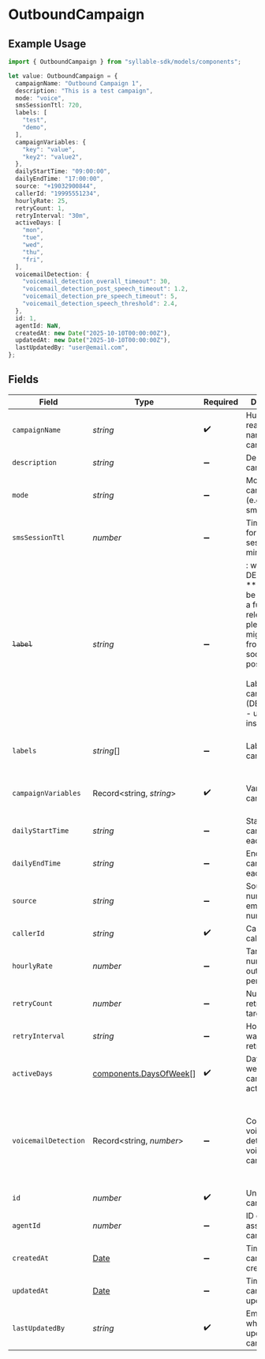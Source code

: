 # OutboundCampaign

## Example Usage

```typescript
import { OutboundCampaign } from "syllable-sdk/models/components";

let value: OutboundCampaign = {
  campaignName: "Outbound Campaign 1",
  description: "This is a test campaign",
  mode: "voice",
  smsSessionTtl: 720,
  labels: [
    "test",
    "demo",
  ],
  campaignVariables: {
    "key": "value",
    "key2": "value2",
  },
  dailyStartTime: "09:00:00",
  dailyEndTime: "17:00:00",
  source: "+19032900844",
  callerId: "19995551234",
  hourlyRate: 25,
  retryCount: 1,
  retryInterval: "30m",
  activeDays: [
    "mon",
    "tue",
    "wed",
    "thu",
    "fri",
  ],
  voicemailDetection: {
    "voicemail_detection_overall_timeout": 30,
    "voicemail_detection_post_speech_timeout": 1.2,
    "voicemail_detection_pre_speech_timeout": 5,
    "voicemail_detection_speech_threshold": 2.4,
  },
  id: 1,
  agentId: NaN,
  createdAt: new Date("2025-10-10T00:00:00Z"),
  updatedAt: new Date("2025-10-10T00:00:00Z"),
  lastUpdatedBy: "user@email.com",
};
```

## Fields

| Field                                                                                                                                                                                   | Type                                                                                                                                                                                    | Required                                                                                                                                                                                | Description                                                                                                                                                                             | Example                                                                                                                                                                                 |
| --------------------------------------------------------------------------------------------------------------------------------------------------------------------------------------- | --------------------------------------------------------------------------------------------------------------------------------------------------------------------------------------- | --------------------------------------------------------------------------------------------------------------------------------------------------------------------------------------- | --------------------------------------------------------------------------------------------------------------------------------------------------------------------------------------- | --------------------------------------------------------------------------------------------------------------------------------------------------------------------------------------- |
| `campaignName`                                                                                                                                                                          | *string*                                                                                                                                                                                | :heavy_check_mark:                                                                                                                                                                      | Human readable name of campaign                                                                                                                                                         | Outbound Campaign 1                                                                                                                                                                     |
| `description`                                                                                                                                                                           | *string*                                                                                                                                                                                | :heavy_minus_sign:                                                                                                                                                                      | Description of campaign                                                                                                                                                                 | This is a test campaign                                                                                                                                                                 |
| `mode`                                                                                                                                                                                  | *string*                                                                                                                                                                                | :heavy_minus_sign:                                                                                                                                                                      | Mode of the campaign (e.g. voice, sms)                                                                                                                                                  | voice                                                                                                                                                                                   |
| `smsSessionTtl`                                                                                                                                                                         | *number*                                                                                                                                                                                | :heavy_minus_sign:                                                                                                                                                                      | Time to live for SMS session in minutes                                                                                                                                                 | 720                                                                                                                                                                                     |
| ~~`label`~~                                                                                                                                                                             | *string*                                                                                                                                                                                | :heavy_minus_sign:                                                                                                                                                                      | : warning: ** DEPRECATED **: This will be removed in a future release, please migrate away from it as soon as possible.<br/><br/>Label for campaign (DEPRECATED - use labels instead)   | test                                                                                                                                                                                    |
| `labels`                                                                                                                                                                                | *string*[]                                                                                                                                                                              | :heavy_minus_sign:                                                                                                                                                                      | Labels for campaign                                                                                                                                                                     | [<br/>"test",<br/>"demo"<br/>]                                                                                                                                                          |
| `campaignVariables`                                                                                                                                                                     | Record<string, *string*>                                                                                                                                                                | :heavy_check_mark:                                                                                                                                                                      | Variables for campaign                                                                                                                                                                  | {<br/>"key": "value",<br/>"key2": "value2"<br/>}                                                                                                                                        |
| `dailyStartTime`                                                                                                                                                                        | *string*                                                                                                                                                                                | :heavy_minus_sign:                                                                                                                                                                      | Start time of campaign each day                                                                                                                                                         | 09:00:00                                                                                                                                                                                |
| `dailyEndTime`                                                                                                                                                                          | *string*                                                                                                                                                                                | :heavy_minus_sign:                                                                                                                                                                      | End time of campaign each day                                                                                                                                                           | 17:00:00                                                                                                                                                                                |
| `source`                                                                                                                                                                                | *string*                                                                                                                                                                                | :heavy_minus_sign:                                                                                                                                                                      | Source phone number, email, or SMS number                                                                                                                                               | +19032900844                                                                                                                                                                            |
| `callerId`                                                                                                                                                                              | *string*                                                                                                                                                                                | :heavy_check_mark:                                                                                                                                                                      | Caller ID for call                                                                                                                                                                      | 19995551234                                                                                                                                                                             |
| `hourlyRate`                                                                                                                                                                            | *number*                                                                                                                                                                                | :heavy_minus_sign:                                                                                                                                                                      | Target number of outreach calls per hour                                                                                                                                                | 25                                                                                                                                                                                      |
| `retryCount`                                                                                                                                                                            | *number*                                                                                                                                                                                | :heavy_minus_sign:                                                                                                                                                                      | Number of retries per target                                                                                                                                                            | 1                                                                                                                                                                                       |
| `retryInterval`                                                                                                                                                                         | *string*                                                                                                                                                                                | :heavy_minus_sign:                                                                                                                                                                      | How long to wait before retrying                                                                                                                                                        | 30m                                                                                                                                                                                     |
| `activeDays`                                                                                                                                                                            | [components.DaysOfWeek](../../models/components/daysofweek.md)[]                                                                                                                        | :heavy_check_mark:                                                                                                                                                                      | Days of the week when campaign is active                                                                                                                                                | ["mon", "tue", "wed", "thu", "fri"]                                                                                                                                                     |
| `voicemailDetection`                                                                                                                                                                    | Record<string, *number*>                                                                                                                                                                | :heavy_minus_sign:                                                                                                                                                                      | Config for voicemail detection for voice campaigns                                                                                                                                      | {<br/>"voicemail_detection_overall_timeout": 30,<br/>"voicemail_detection_post_speech_timeout": 1.2,<br/>"voicemail_detection_pre_speech_timeout": 5,<br/>"voicemail_detection_speech_threshold": 2.4<br/>} |
| `id`                                                                                                                                                                                    | *number*                                                                                                                                                                                | :heavy_check_mark:                                                                                                                                                                      | Unique ID for campaign                                                                                                                                                                  | 1                                                                                                                                                                                       |
| `agentId`                                                                                                                                                                               | *number*                                                                                                                                                                                | :heavy_minus_sign:                                                                                                                                                                      | ID of agent assigned to campaign                                                                                                                                                        | agent_id                                                                                                                                                                                |
| `createdAt`                                                                                                                                                                             | [Date](https://developer.mozilla.org/en-US/docs/Web/JavaScript/Reference/Global_Objects/Date)                                                                                           | :heavy_minus_sign:                                                                                                                                                                      | Timestamp of campaign creation                                                                                                                                                          | 2025-10-10T00:00:00Z                                                                                                                                                                    |
| `updatedAt`                                                                                                                                                                             | [Date](https://developer.mozilla.org/en-US/docs/Web/JavaScript/Reference/Global_Objects/Date)                                                                                           | :heavy_minus_sign:                                                                                                                                                                      | Timestamp of campaign update                                                                                                                                                            | 2025-10-10T00:00:00Z                                                                                                                                                                    |
| `lastUpdatedBy`                                                                                                                                                                         | *string*                                                                                                                                                                                | :heavy_check_mark:                                                                                                                                                                      | Email of user who last updated campaign                                                                                                                                                 | user@email.com                                                                                                                                                                          |